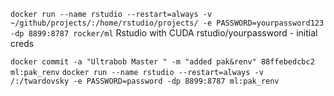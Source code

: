 `docker run --name rstudio --restart=always -v ~/github/projects/:/home/rstudio/projects/ -e PASSWORD=yourpassword123 -dp 8899:8787 rocker/ml`
	Rstudio with CUDA
	rstudio/yourpassword - initial creds

`docker commit -a "Ultrabob Master " -m "added pak&renv" 88ffebedcbc2 ml:pak_renv`
`docker run --name rstudio --restart=always -v /:/twardovsky -e PASSWORD=password -dp 8899:8787 ml:pak_renv`